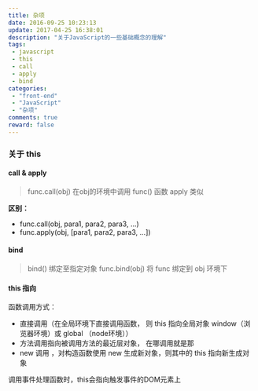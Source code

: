 ```yaml
---
title: 杂项
date: 2016-09-25 10:23:13
update: 2017-04-25 16:38:01
description: "关于JavaScript的一些基础概念的理解"
tags:
 - javascript
 - this
 - call
 - apply
 - bind
categories:
 - "front-end"
 - "JavaScript"
 - "杂项"
comments: true
reward: false
---
```


### 关于 this

#### call & apply

> func.call(obj)
> 在obj的环境中调用 func() 
> 函数 apply 类似

****区别：****
+ func.call(obj, para1, para2, para3, ...)
+ func.apply(obj, [para1, para2, para3, ...])

<!--more-->

#### bind

> bind() 绑定至指定对象
> func.bind(obj)  将 func 绑定到 obj 环境下

#### this 指向

函数调用方式：

+ 直接调用（在全局环境下直接调用函数， 则 this 指向全局对象 window（浏览器环境）或 global （node环境））
+ 方法调用指向被调用方法的最近层对象， 在哪调用就是那
+ new 调用 ，对构造函数使用 new 生成新对象，则其中的 this 指向新生成对象

调用事件处理函数时，this会指向触发事件的DOM元素上
